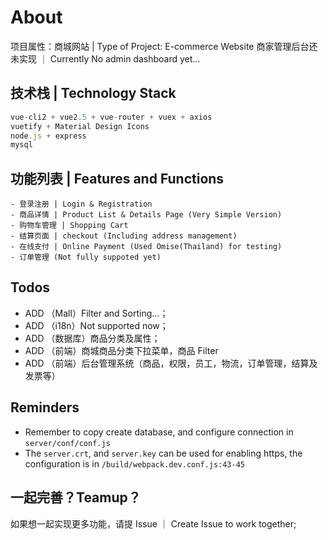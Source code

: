 # About

项目属性：商城网站 | Type of Project: E-commerce Website 商家管理后台还未实现 ｜ Currently No admin
dashboard yet...

## 技术栈 | Technology Stack

```javascript
vue-cli2 + vue2.5 + vue-router + vuex + axios
vuetify + Material Design Icons
node.js + express
mysql
```

## 功能列表 | Features and Functions

```
- 登录注册 | Login & Registration
- 商品详情 | Product List & Details Page (Very Simple Version)
- 购物车管理 | Shopping Cart
- 结算页面 | checkout (Including address management)
- 在线支付 | Online Payment (Used Omise(Thailand) for testing)
- 订单管理 (Not fully suppoted yet)
```

## Todos

- ADD （Mall）Filter and Sorting...；
- ADD （i18n）Not supported now；
- ADD （数据库）商品分类及属性；
- ADD （前端）商城商品分类下拉菜单，商品 Filter
- ADD （前端）后台管理系统（商品，权限，员工，物流，订单管理，结算及发票等）

## Reminders

- Remember to copy create database, and configure connection in `server/conf/conf.js`
- The `server.crt`, and `server.key` can be used for enabling https, the configuration is in
  `/build/webpack.dev.conf.js:43-45`

## 一起完善？Teamup？

如果想一起实现更多功能，请提 Issue ｜ Create Issue to work together;
